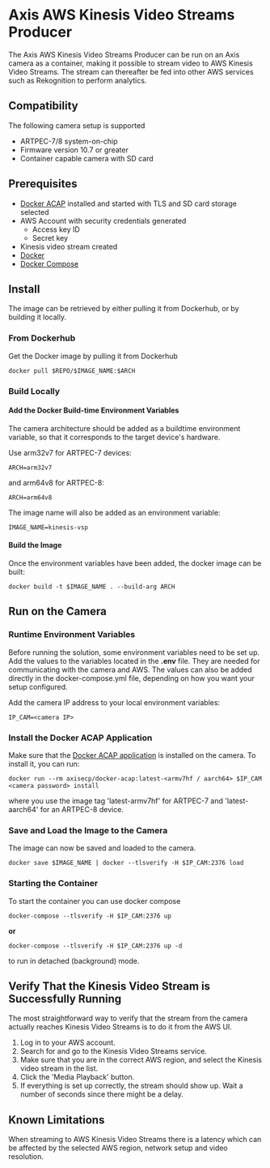# Axis AWS Kinesis Video Streams Producer

The Axis AWS Kinesis Video Streams Producer can be run on an Axis camera as a container, making it possible to stream video to AWS Kinesis Video Streams. The stream can thereafter be fed into other AWS services such as Rekognition to perform analytics.

## Compatibility

The following camera setup is supported

- ARTPEC-7/8 system-on-chip
- Firmware version 10.7 or greater
- Container capable camera with SD card

## Prerequisites

- [Docker ACAP](https://github.com/AxisCommunications/docker-acap) installed and started with TLS and SD card storage selected
- AWS Account with security credentials generated
  - Access key ID
  - Secret key
- Kinesis video stream created
- [Docker](https://docs.docker.com/get-docker/)
- [Docker Compose](https://docs.docker.com/compose/install/)

## Install

The image can be retrieved by either pulling it from Dockerhub, or by building it locally.

### From Dockerhub

Get the Docker image by pulling it from Dockerhub

```
docker pull $REPO/$IMAGE_NAME:$ARCH
```

### Build Locally

#### Add the Docker Build-time Environment Variables

The camera architecture should be added as a buildtime environment variable, so that it corresponds to the target device's hardware.

Use arm32v7 for ARTPEC-7 devices:

```
ARCH=arm32v7
```

and arm64v8 for ARTPEC-8:

```
ARCH=arm64v8
```

The image name will also be added as an environment variable:

```
IMAGE_NAME=kinesis-vsp
```

#### Build the Image

Once the environment variables have been added, the docker image can be built:

```
docker build -t $IMAGE_NAME . --build-arg ARCH
```

## Run on the Camera

### Runtime Environment Variables

Before running the solution, some environment variables need to be set up. Add the values to the variables located in the __.env__ file. They are needed for communicating with the camera and AWS. The values can also be added directly in the docker-compose.yml file, depending on how you want your setup configured.

Add the camera IP address to your local environment variables:

```
IP_CAM=<camera IP>
```

### Install the Docker ACAP Application

Make sure that the [Docker ACAP application](https://github.com/AxisCommunications/docker-acap) is installed on the camera. To install it, you can run:

```
docker run --rm axisecp/docker-acap:latest-<armv7hf / aarch64> $IP_CAM <camera password> install
```

where you use the image tag 'latest-armv7hf' for ARTPEC-7 and 'latest-aarch64' for an ARTPEC-8 device.

### Save and Load the Image to the Camera

The image can now be saved and loaded to the camera.

```
docker save $IMAGE_NAME | docker --tlsverify -H $IP_CAM:2376 load
```

### Starting the Container

To start the container you can use docker compose

```
docker-compose --tlsverify -H $IP_CAM:2376 up
```

__or__


```
docker-compose --tlsverify -H $IP_CAM:2376 up -d
```

to run in detached (background) mode.

## Verify That the Kinesis Video Stream is Successfully Running

The most straightforward way to verify that the stream from the camera actually reaches Kinesis Video Streams is to do it from the AWS UI.

1. Log in to your AWS account.
2. Search for and go to the Kinesis Video Streams service.
3. Make sure that you are in the correct AWS region, and select the Kinesis video stream in the list.
4. Click the 'Media Playback' button.
5. If everything is set up correctly, the stream should show up. Wait a number of seconds since there might be a delay. 

## Known Limitations
When streaming to AWS Kinesis Video Streams there is a latency which can be affected by the selected AWS region, network setup and video resolution.

